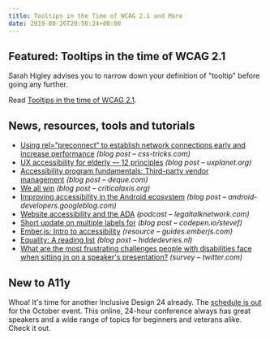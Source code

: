 ```yaml
---
title: Tooltips in the Time of WCAG 2.1 and More
date: 2019-08-26T20:50:24+00:00
---
```


## Featured: Tooltips in the time of WCAG 2.1

Sarah Higley advises you to narrow down your definition of "tooltip" before going any further.

Read [Tooltips in the time of WCAG 2.1](https://sarahmhigley.com/writing/tooltips-in-wcag-21/).

## News, resources, tools and tutorials

* [Using rel=”preconnect” to establish network connections early and increase performance](https://css-tricks.com/using-relpreconnect-to-establish-network-connections-early-and-increase-performance/) _(blog post – css-tricks.com)_
* [UX accessibility for elderly — 12 principles](https://uxplanet.org/ux-accessibility-for-elderly-12-principles-9708289b6f78) _(blog post – uxplanet.org)_
* [Accessibility program fundamentals: Third-party vendor management](https://www.deque.com/blog/3rd-party-vendor-management/) _(blog post – deque.com)_
* [We all win](https://www.criticalaxis.org/critique/we-all-win/) _(blog post – criticalaxis.org)_
* [Improving accessibility in the Android ecosystem](https://android-developers.googleblog.com/2019/08/improving-accessibility-in-android_56.html) _(blog post – android-developers.googleblog.com)_
* [Website accessibility and the ADA](https://legaltalknetwork.com/podcasts/lawyer-2-lawyer/2019/08/website-accessibility-and-the-ada/) _(podcast – legaltalknetwork.com)_
* [Short update on multiple labels for](https://codepen.io/stevef/post/short-update-on-multiple-labels-for) _(blog post – codepen.io/stevef)_
* [Ember.js: Intro to accessibility](https://guides.emberjs.com/release/accessibility/) _(resource – guides.emberjs.com)_
* [Equality: A reading list](https://hiddedevries.nl/en/blog/2019-08-23-equality-a-reading-list) _(blog post – hiddedevries.nl)_
* [What are the most frustrating challenges people with disabilities face when sitting in on a speaker's presentation?](https://twitter.com/dboudreau/status/1164956212213014529?s=20) _(survey – twitter.com)_

## New to A11y

Whoa! It's time for another Inclusive Design 24 already. The [schedule is out](https://inclusivedesign24.org/2019/schedule/) for the October event. This online, 24-hour conference always has great speakers and a wide range of topics for beginners and veterans alike. Check it out.